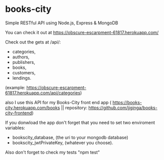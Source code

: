 # books-city

Simple RESTful API using Node.js, Express &amp; MongoDB

You can check it out at https://obscure-escarpment-61817.herokuapp.com/

Check out the gets at /api/:
- categories,
- authors,
- publishers,
- books,
- customers,
- lendings.

(example: https://obscure-escarpment-61817.herokuapp.com/api/categories)

also I use this API for my Books-City front end app ( https://books-city.herokuapp.com/books || repository: https://github.com/jjginga/books-city-frontend)

If you donwload the app don't forget that you need to set two enviroment variables: 
  - bookscity_database, (the uri to your mongodb database)
  - bookscity_jwtPrivateKey, (whatever you choose).

Also don't forget to check my tests "npm test"
